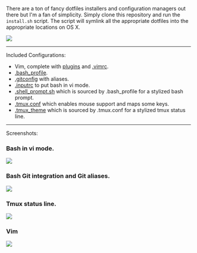 There are a ton of fancy dotfiles installers and configuration managers out there but I'm a fan of simplicity. Simply clone this repository and run the `install.sh` script. The script will symlink all the appropriate dotfiles into the appropriate locations on OS X.

![](http://i.imgur.com/e4AFBMI.gif)

---

Included Configurations:

- Vim, complete with [plugins](https://github.com/chevex/dotfiles/blob/master/.vim/bundle) and [.vimrc](https://github.com/chevex/dotfiles/blob/master/.vim/vimrc).
- [.bash_profile](https://github.com/chevex/dotfiles/blob/master/.bash_profile).
- [.gitconfig](https://github.com/chevex/dotfiles/blob/master/.gitconfig) with aliases.
- [.inputrc](https://github.com/chevex/dotfiles/blob/master/.inputrc) to put bash in vi mode.
- [.shell_prompt.sh](https://github.com/chevex/dotfiles/blob/master/.shell_prompt.sh) which is sourced by .bash_profile for a stylized bash prompt.
- [.tmux.conf](https://github.com/chevex/dotfiles/blob/master/.tmux.conf) which enables mouse support and maps some keys.
- [.tmux_theme](https://github.com/chevex/dotfiles/blob/master/.tmux_theme) which is sourced by .tmux.conf for a stylized tmux status line.

---

Screenshots:

### Bash in vi mode.
![](http://i.imgur.com/5yAl9VV.gif)

### Bash Git integration and Git aliases.
![](http://i.imgur.com/5BylfL8.png)

### Tmux status line.
![](http://i.imgur.com/JwZNvgP.png)

### Vim
![](http://i.imgur.com/VYdeNQe.png)
